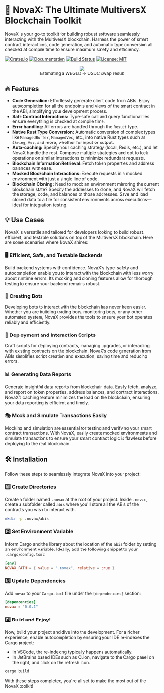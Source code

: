 # 🌌 NovaX: The Ultimate MultiversX Blockchain Toolkit

NovaX is your go-to toolkit for building robust software seamlessly interacting with the MultiversX blockchain. Harness the power of smart contract interactions, code generation, and automatic type conversion all checked at compile time to ensure maximum safety and efficiency.

[![Crates.io](https://img.shields.io/crates/v/novax.svg)](https://crates.io/crates/novax)
[![Documentation](https://docs.rs/novax/badge.svg)](https://docs.rs/novax)
[![Build Status](https://travis-ci.org/your-username/novax.svg?branch=master)](https://travis-ci.org/your-username/novax)
[![License: MIT](https://img.shields.io/badge/License-MIT-yellow.svg)](https://opensource.org/licenses/MIT)

<div style="text-align: center;"><img src="readme-demo.gif" Test></div>
<div style="text-align: center;">Estimating a WEGLD -> USDC swap result </div>

## 🔥 Features

- **Code Generation:** Effortlessly generate client code from ABIs. Enjoy autocompletion for all the endpoints and views of the smart contract in the ABI, simplifying your development process.
- **Safe Contract Interactions:** Type-safe call and query functionalities ensure everything is checked at compile time.
- **Error handling:** All errors are handled through the `Result` type.
- **Native Rust Type Conversion:** Automatic conversion of complex types like `ManagedBuffer`, `ManagedVec`, etc., into native Rust types such as `String`, `Vec`, and more, whether for input or output.
- **Auto-caching:** Specify your caching strategy (local, Redis, etc.), and let NovaX handle the rest. Compose multiple strategies and opt to lock operations on similar interactions to minimize redundant requests.
- **Blockchain Information Retrieval:** Fetch token properties and address balances with ease.
- **Mocked Blockchain Interactions:** Execute requests in a mocked environment with just a single line of code.
- **Blockchain Cloning:** Need to mock an environment mirroring the current blockchain state? Specify the addresses to clone, and NovaX will fetch the storage, code, and balances of those addresses. Save and load cloned data to a file for consistent environments across executions—ideal for integration testing.

## 💡 Use Cases

NovaX is versatile and tailored for developers looking to build robust, efficient, and testable solutions on top of the MultiversX blockchain. Here are some scenarios where NovaX shines:

### 🖥️ Efficient, Safe, and Testable Backends
Build backend systems with confidence. NovaX's type-safety and autocompletion enable you to interact with the blockchain with less worry about runtime errors. Its mocking and cloning features allow for thorough testing to ensure your backend remains robust.

### 🤖 Creating Bots
Developing bots to interact with the blockchain has never been easier. Whether you are building trading bots, monitoring bots, or any other automated system, NovaX provides the tools to ensure your bot operates reliably and efficiently.

### 🚀 Deployment and Interaction Scripts
Craft scripts for deploying contracts, managing upgrades, or interacting with existing contracts on the blockchain. NovaX’s code generation from ABIs simplifies script creation and execution, saving time and reducing errors.

### 📊 Generating Data Reports
Generate insightful data reports from blockchain data. Easily fetch, analyze, and report on token properties, address balances, and contract interactions. NovaX’s caching feature minimizes the load on the blockchain, ensuring your data reporting is efficient and timely.

### 🎭 Mock and Simulate Transactions Easily
Mocking and simulation are essential for testing and verifying your smart contract transactions. With NovaX, easily create mocked environments and simulate transactions to ensure your smart contract logic is flawless before deploying to the real blockchain.

## 🛠 Installation

Follow these steps to seamlessly integrate NovaX into your project:

### 1️⃣ Create Directories
Create a folder named `.novax` at the root of your project. Inside `.novax`, create a subfolder called `abis` where you'll store all the ABIs of the contracts you wish to interact with.

```bash
mkdir -p .novax/abis
```

### 2️⃣ Set Environment Variable
Inform Cargo and the library about the location of the `abis` folder by setting an environment variable. Ideally, add the following snippet to your `.cargo/config.toml`:

```toml
[env]
NOVAX_PATH = { value = ".novax", relative = true }
```

### 3️⃣ Update Dependencies
Add `novax` to your `Cargo.toml` file under the `[dependencies]` section:

```toml
[dependencies]
novax = "0.0.1"
```

### 4️⃣ Build and Enjoy!
Now, build your project and dive into the development. For a richer experience, enable autocompletion by ensuring your IDE re-indexes the Cargo project:
- In VSCode, the re-indexing typically happens automatically.
- In JetBrains based IDEs such as CLion, navigate to the Cargo panel on the right, and click on the refresh icon.

```bash
cargo build
```

With these steps completed, you're all set to make the most out of the NovaX toolkit!
